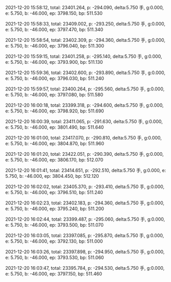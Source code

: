 2021-12-20 15:58:12, total: 23401.264, p: -294.090, delta:5.750 手, g:0.000, e: 5.750, b: -46.000, ep: 3798.150, bp: 511.530

2021-12-20 15:58:33, total: 23409.002, p: -293.250, delta:5.750 手, g:0.000, e: 5.750, b: -46.000, ep: 3797.470, bp: 511.340

2021-12-20 15:58:54, total: 23402.309, p: -294.360, delta:5.750 手, g:0.000, e: 5.750, b: -46.000, ep: 3796.040, bp: 511.300

2021-12-20 15:59:15, total: 23401.258, p: -295.140, delta:5.750 手, g:0.000, e: 5.750, b: -46.000, ep: 3793.900, bp: 511.130

2021-12-20 15:59:36, total: 23402.600, p: -293.890, delta:5.750 手, g:0.000, e: 5.750, b: -46.000, ep: 3796.030, bp: 511.240

2021-12-20 15:59:57, total: 23400.264, p: -295.560, delta:5.750 手, g:0.000, e: 5.750, b: -46.000, ep: 3797.080, bp: 511.580

2021-12-20 16:00:18, total: 23399.318, p: -294.600, delta:5.750 手, g:0.000, e: 5.750, b: -46.000, ep: 3798.920, bp: 511.690

2021-12-20 16:00:39, total: 23411.065, p: -291.630, delta:5.750 手, g:0.000, e: 5.750, b: -46.000, ep: 3801.490, bp: 511.640

2021-12-20 16:01:00, total: 23417.070, p: -290.810, delta:5.750 手, g:0.000, e: 5.750, b: -46.000, ep: 3804.870, bp: 511.960

2021-12-20 16:01:20, total: 23422.051, p: -290.390, delta:5.750 手, g:0.000, e: 5.750, b: -46.000, ep: 3806.170, bp: 512.070

2021-12-20 16:01:41, total: 23414.651, p: -292.510, delta:5.750 手, g:0.000, e: 5.750, b: -46.000, ep: 3804.450, bp: 512.120

2021-12-20 16:02:02, total: 23405.370, p: -293.410, delta:5.750 手, g:0.000, e: 5.750, b: -46.000, ep: 3796.510, bp: 511.240

2021-12-20 16:02:23, total: 23402.183, p: -294.360, delta:5.750 手, g:0.000, e: 5.750, b: -46.000, ep: 3795.240, bp: 511.200

2021-12-20 16:02:44, total: 23399.487, p: -295.060, delta:5.750 手, g:0.000, e: 5.750, b: -46.000, ep: 3793.500, bp: 511.070

2021-12-20 16:03:05, total: 23397.085, p: -295.870, delta:5.750 手, g:0.000, e: 5.750, b: -46.000, ep: 3792.130, bp: 511.000

2021-12-20 16:03:26, total: 23397.898, p: -294.950, delta:5.750 手, g:0.000, e: 5.750, b: -46.000, ep: 3793.530, bp: 511.060

2021-12-20 16:03:47, total: 23395.784, p: -294.530, delta:5.750 手, g:0.000, e: 5.750, b: -46.000, ep: 3797.150, bp: 511.460